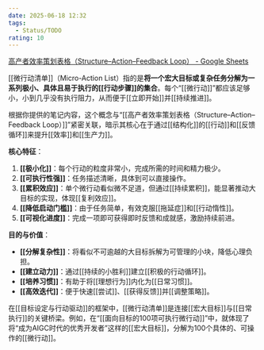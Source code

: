 ```yaml
---
date: 2025-06-18 12:32
tags:
  - Status/TODO
rating: 10
---
```


[高产者效率策划表格（Structure–Action–Feedback Loop） - Google Sheets](https://docs.google.com/spreadsheets/d/1a9f8bm1dMUISTiCFW37poJ9xZjym134uoXzYPRZHVPg/edit?gid=1315670724#gid=1315670724)

[[微行动清单]]（Micro-Action List）指的是**将一个宏大目标或复杂任务分解为一系列极小、具体且易于执行的[[行动步骤]]的集合**。每个“[[微行动]]”都应该足够小，小到几乎没有执行阻力，从而便于[[立即开始]]并[[持续推进]]。

根据你提供的笔记内容，这个概念与“[[高产者效率策划表格（Structure–Action–Feedback Loop）]]”紧密关联，暗示其核心在于通过[[结构化]]的[[行动]]和[[反馈循环]]来提升[[效率]]和[[生产力]]。

**核心特征**：
1.  **[[极小化]]**：每个行动的粒度非常小，完成所需的时间和精力极少。
2.  **[[可执行性强]]**：任务描述清晰，具体到可以直接操作。
3.  **[[累积效应]]**：单个微行动看似微不足道，但通过[[持续累积]]，能显著推动大目标的实现，体现[[复利效应]]。
4.  **[[降低启动门槛]]**：由于任务简单，有效克服[[拖延症]]和[[行动惰性]]。
5.  **[[可视化进度]]**：完成一项即可获得即时反馈和成就感，激励持续前进。

**目的与价值**：
*   **[[分解复杂性]]**：将看似不可逾越的大目标拆解为可管理的小块，降低心理负担。
*   **[[建立动力]]**：通过[[持续的小胜利]]建立[[积极的行动循环]]。
*   **[[培养习惯]]**：有助于将[[理想行为]]内化为[[日常习惯]]。
*   **[[高效迭代]]**：便于快速[[尝试]]、[[获得反馈]]并[[调整策略]]。

在[[目标设定与行动驱动]]的框架中，[[微行动清单]]是连接[[宏大目标]]与[[日常执行]]的关键桥梁。例如，在“[[面向目标的100项可执行微行动]]”中，就体现了将“成为AIGC时代的优秀开发者”这样的[[宏大目标]]，分解为100个具体的、可操作的[[微行动]]。